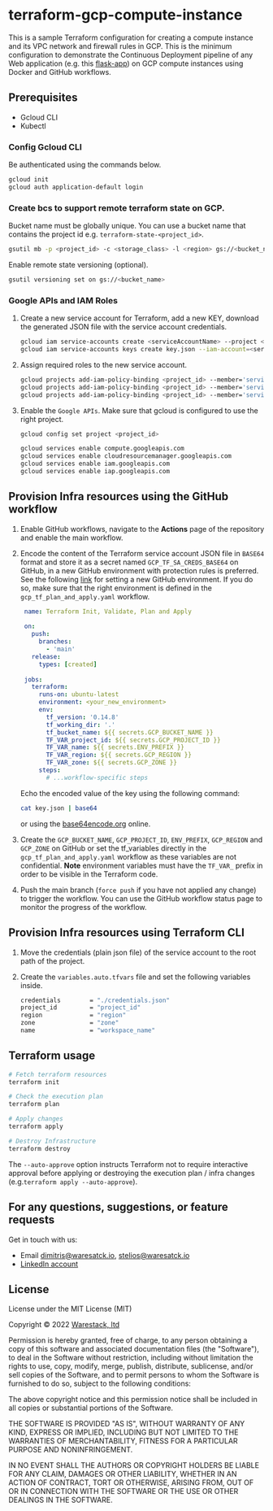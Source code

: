 # terraform-gcp-compute-instance

This is a sample Terraform configuration for creating a compute instance and its VPC network and firewall rules in GCP.
This is the minimum configuration to demonstrate the Continuous Deployment pipeline of any Web application
(e.g. this [flask-app](https://github.com/warestack/gcp-continious-deployment)) on GCP compute instances using Docker
and GitHub workflows.

## Prerequisites

- Gcloud CLI
- Kubectl

### Config Gcloud CLI

Be authenticated using the commands below.

```bash
gcloud init
gcloud auth application-default login   
```

### Create bcs to support remote terraform state on GCP. 

Bucket name must be globally unique. You can use a bucket name that contains the project id e.g. 
`terraform-state-<project_id>`.

```bash
gsutil mb -p <project_id> -c <storage_class> -l <region> gs://<bucket_name>
```

Enable remote state versioning (optional).

```bash
gsutil versioning set on gs://<bucket_name>
```

### Google APIs and IAM Roles

1. Create a new service account for Terraform, add a new KEY, download the generated JSON file with the service account
   credentials.

   ```bash
   gcloud iam service-accounts create <serviceAccountName> --project <project_id>
   gcloud iam service-accounts keys create key.json --iam-account=<serviceAccount.email>
   ```

2. Assign required roles to the new service account.

   ```bash
   gcloud projects add-iam-policy-binding <project_id> --member='serviceAccount:<serviceAccount.email>' --role='roles/storage.admin'   
   gcloud projects add-iam-policy-binding <project_id> --member='serviceAccount:<serviceAccount.email>' --role='roles/storage.objectAdmin'   
   gcloud projects add-iam-policy-binding <project_id> --member='serviceAccount:<serviceAccount.email>' --role='roles/compute.admin'
   ```

3. Enable the `Google APIs`. Make sure that gcloud is configured to use the right project.

   ```bash
   gcloud config set project <project_id>
   ```
   
   ```bash
   gcloud services enable compute.googleapis.com
   gcloud services enable cloudresourcemanager.googleapis.com
   gcloud services enable iam.googleapis.com
   gcloud services enable iap.googleapis.com
   ```

## Provision Infra resources using the GitHub workflow

1. Enable GitHub workflows, navigate to the **Actions** page of the repository and enable the main workflow.
2. Encode the content of the Terraform service account JSON file in `BASE64` format and store it as a secret named
   `GCP_TF_SA_CREDS_BASE64` on GitHub, in a new GitHub environment with protection rules is preferred. See the following
   [link](https://docs.github.com/en/actions/deployment/targeting-different-environments/using-environments-for-deployment)
   for setting a new GitHub environment. If you do so, make sure that the right environment is defined in the 
   `gcp_tf_plan_and_apply.yaml` workflow.

   ```yaml
    name: Terraform Init, Validate, Plan and Apply
    
    on:
      push:
        branches:
          - 'main'
      release:
        types: [created]
    
    jobs:
      terraform:
        runs-on: ubuntu-latest
        environment: <your_new_environment>
        env:
          tf_version: '0.14.8'
          tf_working_dir: '.'
          tf_bucket_name: ${{ secrets.GCP_BUCKET_NAME }}
          TF_VAR_project_id: ${{ secrets.GCP_PROJECT_ID }}
          TF_VAR_name: ${{ secrets.ENV_PREFIX }}
          TF_VAR_region: ${{ secrets.GCP_REGION }}
          TF_VAR_zone: ${{ secrets.GCP_ZONE }}
        steps:
          # ...workflow-specific steps
   ```

   Echo the encoded value of the key using the following command:
    
   ```bash
   cat key.json | base64
   ```
    
    or using the [base64encode.org](https://www.base64encode.org/) online.

3. Create the `GCP_BUCKET_NAME`, `GCP_PROJECT_ID`, `ENV_PREFIX`, `GCP_REGION` and `GCP_ZONE` on GitHub or set the
   tf_variables directly in the `gcp_tf_plan_and_apply.yaml` workflow as these variables are not confidential. **Note**
   environment variables must have the `TF_VAR_` prefix in order to be visible in the Terraform code.
4. Push the main branch (`force push` if you have not applied any change) to trigger the workflow. You can use the 
   GitHub workflow status page to monitor the progress of the workflow.

## Provision Infra resources using Terraform CLI

1. Move the credentials (plain json file) of the service account to the root path of the project.        

2. Create the `variables.auto.tfvars` file and set the following variables inside.

    ```bash
    credentials        = "./credentials.json"
    project_id         = "project_id"
    region             = "region"
    zone               = "zone"
    name               = "workspace_name"
    ```

## Terraform usage

```bash
# Fetch terraform resources
terraform init

# Check the execution plan
terraform plan

# Apply changes
terraform apply

# Destroy Infrastructure
terraform destroy
```

The `--auto-approve` option instructs Terraform not to require interactive approval before applying or destroying the
execution plan / infra changes (e.g.`terraform apply --auto-approve`).

## For any questions, suggestions, or feature requests

Get in touch with us:

- Email [dimitris@waresatck.io](mailto:dimitris@warestack.io?subject=[GitHub]%20Source%20Han%20Sans),
  [stelios@waresatck.io](mailto:stelios@warestack.io?subject=[GitHub]%20Source%20Han%20Sans)
- [LinkedIn account](https://www.linkedin.com/in/dimitris-kargatzis-1385a2101/)

## License

License under the MIT License (MIT)

Copyright © 2022 [Warestack, ltd](https://github.com/warestack)

Permission is hereby granted, free of charge, to any person obtaining a copy of this software and associated documentation files (the "Software"), to deal in the Software without restriction, including without limitation the rights to use, copy, modify, merge, publish, distribute, sublicense, and/or sell copies of the Software, and to permit persons to whom the Software is furnished to do so, subject to the following conditions:

The above copyright notice and this permission notice shall be included in all copies or substantial portions of the Software.

THE SOFTWARE IS PROVIDED "AS IS", WITHOUT WARRANTY OF ANY KIND, EXPRESS OR IMPLIED, INCLUDING BUT NOT LIMITED TO THE WARRANTIES OF MERCHANTABILITY, FITNESS FOR A PARTICULAR PURPOSE AND NONINFRINGEMENT.

IN NO EVENT SHALL THE AUTHORS OR COPYRIGHT HOLDERS BE LIABLE FOR ANY CLAIM, DAMAGES OR OTHER LIABILITY, WHETHER IN AN ACTION OF CONTRACT, TORT OR OTHERWISE, ARISING FROM, OUT OF OR IN CONNECTION WITH THE SOFTWARE OR THE USE OR OTHER DEALINGS IN THE SOFTWARE.
